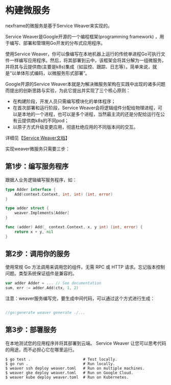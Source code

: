 # 构建微服务

nexframe的微服务是基于Service Weaver来实现的。

Service Weaver是Google开源的一个编程框架(programming framework) ，用于编写、部署和管理用Go开发的分布式应用程序。

使用Service Weaver，你可以像编写在本地机器上运行的传统单进程Go可执行文件一样编写应用程序。然后，将其部署到云中，该框架会将其分解为一组微服务，并将其与云提供商(主要是k8s)集成（如监控、跟踪、日志等）。简单来说，就是“以单体形式编码，以微服务形式部署”。

Google开源的Service Weaver本就是为解决微服务架构在实践中出现的诸多问题而提出的创新思路与实验，为此它提出并实现了三个核心原则：

* 在构建阶段，开发人员只需编写模块化的单体程序；
* 在首次部署和运行阶段，Service Weaver会将逻辑组件分配给物理进程，可以是本地的一个进程，也可以是多个进程，当然最主流的还是分配给运行在公有云提供商k8s的不同pod；
* 以原子方式升级变更应用，彻底杜绝应用的不同版本间的交互。

详细见【[Service Weaver文档](https://serviceweaver.dev/)】

实现weaver微服务只需要三步：

## 第1步：编写服务程序

跟据人业务逻辑编写服务程序，如：
```go
type Adder interface {
    Add(context.Context, int, int) (int, error)
}

type adder struct {
    weaver.Implements[Adder]
}

func (adder) Add(_ context.Context, x, y int) (int, error) {
    return x + y, nil
}

```

## 第2步：调用你的服务
使用常规 Go 方法调用来调用您的组件。无需 RPC 或 HTTP 请求。忘记版本控制问题。类型系统保证组件是兼容的。

```go
var adder Adder = ... // See documentation
sum, err := adder.Add(ctx, 1, 2)

```

注意：weaver服务编写完，要生成中间代码，可以通过这个方式进行生成：

```go

//go:generate weaver generate ./...

```

## 第3步：部署服务
在本地测试您的应用程序并将其部署到云端。 Service Weaver 让您可以思考代码的用途，而不必担心它在哪里运行。
```shell
$ go test .                       # Test locally.
$ go run .                        # Run locally.
$ weaver ssh deploy weaver.toml   # Run on multiple machines.
$ weaver gke deploy weaver.toml   # Run on Google Cloud.
$ weaver kube deploy weaver.toml  # Run on Kubernetes.
```